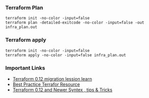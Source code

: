 ### Terraform Plan

```
terraform init -no-color -input=false
terraform plan -detailed-exitcode -no-color -input=false -out infra_plan.out
```

### Terraform apply

```
terraform init -no-color -input=false
terraform apply -no-color -input=false infra_plan.out

```

### Important Links
- [Terraform 0.12 migration lession learn](https://medium.com/oracledevs/lessons-learned-when-upgrading-to-terraform-0-12-6d894d3ab20e)
- [Best Practice Terrafor Resource](https://www.terraform.io/docs/configuration/resources.html)
- [Terraform 0.12 and Newer Syntex , tips & Tricks](https://www.terraform.io/docs/configuration/index.html)
